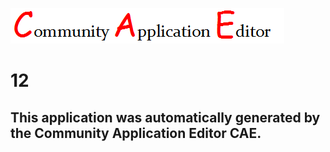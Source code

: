 ![CAE](https://github.com/PhilCAEOrg/CAE-Deployment-Temp/blob/master/img/logo.png)  

12
===================


This application was automatically generated by the Community Application Editor CAE.  
---------------
